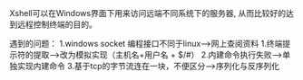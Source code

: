 Xshell可以在Windows界面下用来访问远端不同系统下的服务器,
从而比较好的达到远程控制终端的目的。

遇到的问题：
1.windows socket 编程接口不同于linux-->网上查阅资料
1.终端提示符的提取-->改为模拟实现（主机名+用户名 + $/#）
2.内建命令执行失败-->单独实现内建命令
3.基于tcp的字节流连在一块，不便区分-->序列化与反序列化
